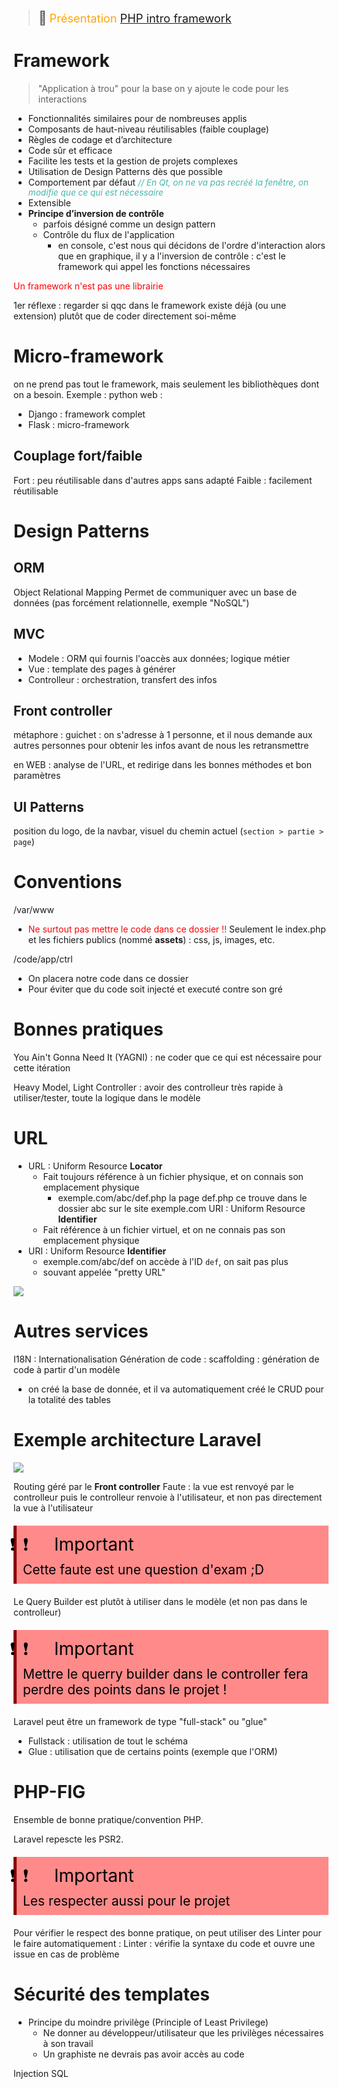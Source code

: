 > <span style="font-size: 1.5em">📖</span> <span style="color: orange; font-size: 1.3em;">Présentation [PHP intro framework](https://github.com/HE-Arc/slides-devweb/blob/master/src/02-php-intro-framework.md)</span>


# Framework

> "Application à trou" pour la base
> on y ajoute le code pour les interactions

- Fonctionnalités similaires pour de nombreuses applis
- Composants de haut-niveau réutilisables (faible couplage)
- Règles de codage et d’architecture
- Code sûr et efficace
- Facilite les tests et la gestion de projets complexes
- Utilisation de Design Patterns dès que possible
- Comportement par défaut
  <span style="color: #46b7ae; font-style: italic; font-size: 0.85rem">// En Qt, on ne va pas recréé la fenêtre, on modifie que ce qui est nécessaire</span> 
- Extensible
- **Principe d’inversion de contrôle**
  - parfois désigné comme un design pattern
  - Contrôle du flux de l'application
    - en console, c'est nous qui décidons de l'ordre d'interaction
	alors que en graphique, il y a l'inversion de contrôle : c'est le framework qui appel les fonctions nécessaires
	
<span style="color: red">Un framework n'est pas une librairie</span>

1er réflexe : regarder si qqc dans le framework existe déjà (ou une extension) plutôt que de coder directement soi-même


# Micro-framework
on ne prend pas tout le framework, mais seulement les bibliothèques dont on a besoin.
Exemple : python web :
- Django : framework complet
- Flask : micro-framework

## Couplage fort/faible
Fort : peu réutilisable dans d'autres apps sans adapté
Faible : facilement réutilisable

# Design Patterns
## ORM
Object Relational Mapping
Permet de communiquer avec un base de données (pas forcément relationnelle, exemple "NoSQL")

## MVC
- Modele : ORM qui fournis l'oaccès aux données; logique métier
- Vue : template des pages à générer
- Controlleur : orchestration, transfert des infos

## Front controller
métaphore : guichet : on s'adresse à 1 personne, et il nous demande aux autres personnes pour obtenir les infos avant de nous les retransmettre

en WEB : analyse de l'URL, et redirige dans les bonnes méthodes et bon paramètres

## UI Patterns
position du logo, de la navbar, 
visuel du chemin actuel (`section > partie > page`)

# Conventions

/var/www
- <span style="color: red">Ne surtout pas mettre le code dans ce dossier !!</span>
  Seulement le index.php et les fichiers publics (nommé **assets**) : css, js, images, etc.

/code/app/ctrl
- On placera notre code dans ce dossier
- Pour éviter que du code soit injecté et executé contre son gré

# Bonnes pratiques
You Ain't Gonna Need It (YAGNI) : ne coder que ce qui est nécessaire pour cette itération

Heavy Model, Light Controller : avoir des controlleur très rapide à utiliser/tester, toute la logique dans le modèle


# URL
- URL : Uniform Resource **Locator**
  - Fait toujours référence à un fichier physique, et on connais son emplacement physique
    - exemple.com/abc/def.php
  la page def.php ce trouve dans le dossier abc sur le site exemple.com
URI : Uniform Resource **Identifier**
  - Fait référence à un fichier virtuel, et on ne connais pas son emplacement physique
- URI : Uniform Resource **Identifier**
  - exemple.com/abc/def
  on accède à l'ID `def`, on sait pas plus
  - souvant appelée "pretty URL"

![](Screen/2022-10-19-13-24-51.png)

# Autres services

I18N : Internationalisation
Génération de code : scaffolding : génération de code à partir d'un modèle
- on créé la base de donnée, et il va automatiquement créé le CRUD pour la totalité des tables


# Exemple architecture Laravel

![](Screen/2022-10-19-13-30-00.png)

Routing géré par le **Front controller**
Faute : la vue est renvoyé par le controlleur puis le controlleur renvoie à l'utilisateur, et non pas directement la vue à l'utilisateur
<!-- #region IMPORTANT BLOCK --> 
<div style="margin: 20px auto; padding: 10px; background-color: #ff8a8a; border-left: 5px solid #8a0000;color: black; font-size: 2em">
<span style="letter-spacing: -30px; margin-right:50px">❗❗</span>Important<br>
<span style="font-size: 0.75em">
Cette faute est une question d'exam ;D
</span></div>

<!-- #endregion IMPORTANT BLOCK -->


Le Query Builder est plutôt à utiliser dans le modèle (et non pas dans le controlleur)
<!-- #region IMPORTANT BLOCK --> 
<div style="margin: 20px auto; padding: 10px; background-color: #ff8a8a; border-left: 5px solid #8a0000;color: black; font-size: 2em">
<span style="letter-spacing: -30px; margin-right:50px">❗❗</span>Important<br>
<span style="font-size: 0.75em">
Mettre le querry builder dans le controller fera perdre des points dans le projet !
</span></div>

<!-- #endregion IMPORTANT BLOCK -->

Laravel peut être un framework de type "full-stack" ou "glue"
- Fullstack : utilisation de tout le schéma
- Glue : utilisation que de certains points (exemple que l'ORM)

# PHP-FIG

Ensemble de bonne pratique/convention PHP.

Laravel repescte les PSR2.

<!-- #region IMPORTANT BLOCK --> 
<div style="margin: 20px auto; padding: 10px; background-color: #ff8a8a; border-left: 5px solid #8a0000;color: black; font-size: 2em">
<span style="letter-spacing: -30px; margin-right:50px">❗❗</span>Important<br>
<span style="font-size: 0.75em">
Les respecter aussi pour le projet
</span></div>

<!-- #endregion IMPORTANT BLOCK -->

Pour vérifier le respect des bonne pratique, on peut utiliser des Linter pour le faire automatiquement : 
Linter : vérifie la syntaxe du code et ouvre une issue en cas de problème

# Sécurité des templates

- Principe du moindre privilège (Principle of Least Privilege)
  - Ne donner au développeur/utilisateur que les privilèges nécessaires à son travail
  - Un graphiste ne devrais pas avoir accès au code


Injection SQL
